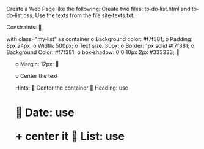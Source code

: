 Create a Web Page like the following:
Create two files: to‐do‐list.html and to‐do‐list.css. Use the texts from the file site‐texts.txt.

Constraints:
 <main> with class="my‐list" as container
o Background color: #f7f381;
o Padding: 8px 24px;
o Width: 500px;
o Text size: 30px;
o Border: 1px solid #f7f381;
o Background Color: #f7f381;
o box‐shadow: 0 0 10px 2px #333333;
 <ol>
o Margin: 12px;
 <p>
o Center the text

Hints:
 Center the container
 Heading: use <h1>
 Date: use <p> + center it
 List: use <ol>
